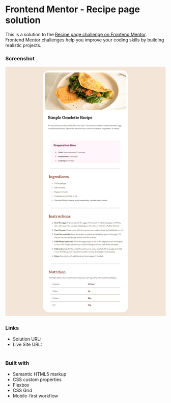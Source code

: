 # Frontend Mentor - Recipe page solution

This is a solution to the [Recipe page challenge on Frontend Mentor](https://www.frontendmentor.io/challenges/recipe-page-KiTsR8QQKm). Frontend Mentor challenges help you improve your coding skills by building realistic projects. 



### Screenshot

![](./assets/images/Screenshot.png)



### Links

- Solution URL: 
- Live Site URL: 

#

### Built with

- Semantic HTML5 markup
- CSS custom properties
- Flexbox
- CSS Grid
- Mobile-first workflow


